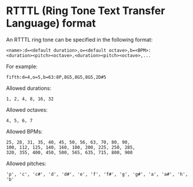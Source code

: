 # RTTTL (Ring Tone Text Transfer Language) format

An RTTTL ring tone can be specified in the following format:
```
<name>:d=<default duration>,o=<default octave>,b=<BPM>:
<duration><pitch><octave>,<duration><pitch><octave>,...
```

For example:
```
fifth:d=4,o=5,b=63:8P,8G5,8G5,8G5,2D#5
```

Allowed durations:
```
1, 2, 4, 8, 16, 32
```

Allowed octaves:
```
4, 5, 6, 7
```

Allowed BPMs:
```
25, 28, 31, 35, 40, 45, 50, 56, 63, 70, 80, 90,
100, 112, 125, 140, 160, 180, 200, 225, 250, 285,
320, 355, 400, 450, 500, 565, 635, 715, 800, 900
```

Allowed pitches:
```
'p', 'c', 'c#', 'd', 'd#', 'e', 'f', 'f#', 'g', 'g#', 'a', 'a#', 'h', 'b'
```
